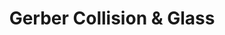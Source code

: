 ---
title: "Gerber Collision & Glass"
url: /allendale/gerber-collision-und-glass/
shop: Autowerkstatt
---
